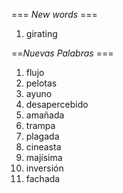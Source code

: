 === *New words* ===

1. girating

==*Nuevas Palabras* ===

1. flujo
2. pelotas
3. ayuno
4. desapercebido
5. amañada
6. trampa
7. plagada
8. cineasta 
9. majísima
10. inversión
11. fachada

